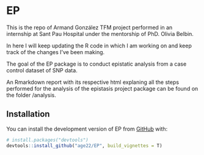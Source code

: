 
<!-- README.md is generated from README.Rmd. Please edit that file -->

# EP

<!-- badges: start -->
<!-- badges: end -->

This is the repo of Armand González TFM project performed in an
internship at Sant Pau Hospital under the mentorship of PhD. Olivia
Belbin.

In here I will keep updating the R code in which I am working on and
keep track of the changes I’ve been making.

The goal of the EP package is to conduct epistatic analysis from a case
control dataset of SNP data.

An Rmarkdown report with its respective html explaning all the steps
performed for the analysis of the epistasis project package can be found
on the folder /analysis.

## Installation

You can install the development version of EP from
[GitHub](https://github.com/age22/EP) with:

``` r
# install.packages("devtools")
devtools::install_github("age22/EP", build_vignettes = T)
```
